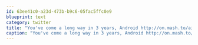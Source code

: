 ```yaml
---
id: 63ee41c0-a23d-473b-b9c6-05fac5ffc0e9
blueprint: text
category: twitter
title: "You've come a long way in 3 years, Android http://on.mash.to/ai0ZRX"
caption: "You've come a long way in 3 years, Android http://on.mash.to/ai0ZRX"
---
```

